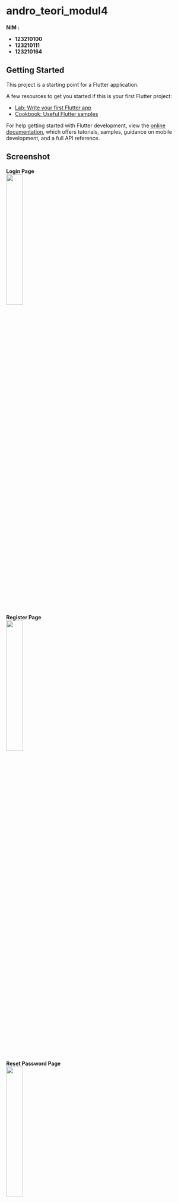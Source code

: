 # andro_teori_modul4
**NIM :**
- **123210100**
- **123210111**
- **123210164**

## Getting Started

This project is a starting point for a Flutter application.

A few resources to get you started if this is your first Flutter project:

- [Lab: Write your first Flutter app](https://docs.flutter.dev/get-started/codelab)
- [Cookbook: Useful Flutter samples](https://docs.flutter.dev/cookbook)

For help getting started with Flutter development, view the
[online documentation](https://docs.flutter.dev/), which offers tutorials,
samples, guidance on mobile development, and a full API reference.


## Screenshot
**Login Page**<br />
<img src="https://github.com/fzdeltaa/Dart-Tugas2-TeknologiMobile/assets/94420820/390ae295-ec50-4a44-b457-36b406b95208" width=30% height=30%>
<br />

**Register Page**<br />
<img src="https://github.com/fzdeltaa/Dart-Tugas2-TeknologiMobile/assets/94420820/c6263c6e-c1d9-46ec-8b05-7238076f7135" width=30% height=30%>
<br />

**Reset Password Page**<br />
<img src="https://github.com/fzdeltaa/Dart-Tugas2-TeknologiMobile/assets/94420820/51ce75eb-d02f-4215-a4f9-fb78b25b74a2" width=30% height=30%>
<br />

**HomePage**<br />
<img src="https://github.com/fzdeltaa/Dart-Tugas2-TeknologiMobile/assets/94420820/2f16595c-82b3-44be-a7ca-ea260e7922ce" width=30% height=30%>
<br />

**Calculator**<br />
<img src="https://github.com/fzdeltaa/Dart-Tugas2-TeknologiMobile/assets/94420820/1465cfae-f41e-4680-8a12-53c394826740" width=30% height=30%>
